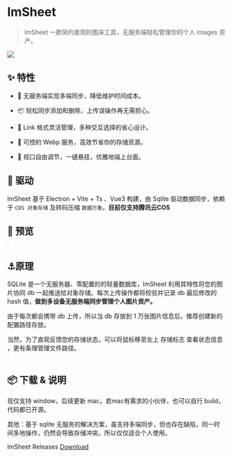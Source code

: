 # ImSheet

> ImSheet 一款简约直观的图床工具，无服务端轻松管理你的个人 images 资产。

![](https://raw.githubusercontent.com/yamfeel/history/master/images202208150241351.png)

## ✨ 特性

- 🌈 无服务端实现多端同步，降低维护时间成本。

- 📦 轻松同步添加和删除，上传误操作再无需担心。

- 📑 Link 格式灵活管理，多种交互选择的省心设计。

- 🌠 可控的 Webp 服务，高效节省你的存储资源。

- 🎨 视口自由调节，一键悬挂，优雅地端上台面。

## 🚀 驱动

ImSheet 基于 Electron + Vite + Ts 、Vue3 构建，由 Sqlite 驱动数据同步，依赖于  `COS 对象存储` 及转码压缩 `数据万象`。**目前仅支持腾讯云COS**

## 🍞 预览

<img src="https://raw.githubusercontent.com/yamfeel/history/master/images202208141855693.webp" title="" alt="" style="border: 2px solid #33333311">

## ⚓原理

SQLite 是一个无服务器、零配置的的轻量数据库，ImSheet 利用其特性将您的图片协同 db  一起推送给对象存储。每次上传操作都将校验并记录 db 最后修改的 hash 值，**做到多设备无服务端同步管理个人图片资产。**

由于每次都会携带 db 上传，所以当 db 存放到 1 万张图片信息后，推荐创建新的配置路径存放。

当然，为了直观反馈您的存储状态，可以将鼠标移至左上 存储标志 查看状态信息 ，更有条理管理文件路径。

<img src="https://raw.githubusercontent.com/yamfeel/history/master/images202208142317677.webp" title="" alt="" style="border: 2px solid #33333311">

## 📦 下载 & 说明

现仅支持 window，后续更新 mac，若mac有需求的小伙伴，也可以自行 build，代码都已开源。

其他：基于 sqlite 无服务的解决方案，虽支持多端同步，但也存在缺陷，同一时间多地操作，仍然会导致存储冲突。所以仅仅适合个人使用。

ImSheet Releases [Download](https://github.com/imsheet/imsheet/releases)
